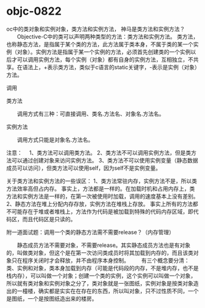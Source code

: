 # objc-0822
oc中的类对象和实例对象，类方法和实例方法，
神马是类方法和实例方法？ 
　　Objective-C中的类可以声明两种类型的方法：类方法和实例方法。 类方法，也称静态方法，是指属于某个类的方法，此方法属于类本身，不属于类的某一个实例（对象）。实例方法是指属于某一个实例的方法，必须首先创建类的一个实例以后才可以调用实例方法，每个实例（对象）都有自身的实例方法，互相独立，不共享。在语法上，+表示类方法，类似于c语言的static关键字，-表示是实例（对象）方法。

调用

类方法

　　调用方式有三种：可直接调用、类名.方法名、对象名.方法名。

实例方法

　　调用方式只能是对象名.方法名。

注意：　 
1、类方法可以调用类方法。 
2、类方法不可以调用实例方法，但是类方法可以通过创建对象来访问实例方法。 
3、类方法不可以使用实例变量（静态数据成员可以访问），但类方法可以使用self，因为self不是实例变量。

关于类方法和实例方法的一些误区： 
1、类方法常驻内存，实例方法不是，所以类方法效率高但占内存。 
事实上，方法都是一样的。在加载时机和占用内存上，类方法和实例方法是一样的，在第一次被使用时加载，调用的速度基本上没有差别。 
2、静态方法在堆上分配内存存放，实例方法在堆栈上存放。 
事实上所有的方法都不可能存在于堆或者堆栈上，方法作为代码是被加载到特殊的代码内存区域，即代码区，而且代码区是只读的。

附一道面试题：调用一个类的静态方法需不需要release？（内存管理）

　　静态成员方法不需要对象，不需要release。其实静态成员方法也是有对象的，叫做类对象，但这个是在第一次访问类成员时将其加载到内存的，而且该类对象只在程序关闭时才会释放，并不由程序本身控制。 
　　有三个概念要分清：类、实例和对象，类本身加载到内存（可能是代码段的内存，不是堆内存，也不是栈内存），可以叫做一个对象；创建一个类的实例，这个实例可以叫做一个对象，所以就有类对象和实例对象之分了，类对象就是一张图纸，实例对象是按类对象造出的一橦楼，确实都是实实在在存在的东西，所以叫对象，只不过性质不同，一个是图纸，一个是按图纸造出来的楼房。
